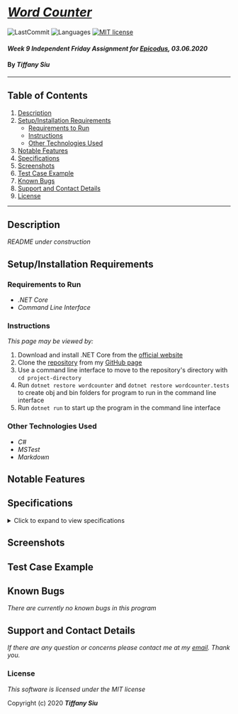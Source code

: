 # _[Word Counter](https://github.com/TSiu88/WordCounter-Csharp)_

![LastCommit](https://img.shields.io/github/last-commit/tsiu88/wordcounter-csharp)
![Languages](https://img.shields.io/github/languages/top/tsiu88/wordcounter-csharp)
[![MIT license](https://img.shields.io/badge/License-MIT-yellow.svg)](https://lbesson.mit-license.org/)

#### _Week 9 Independent Friday Assignment for [Epicodus](https://www.epicodus.com/), 03.06.2020_

#### By _**Tiffany Siu**_
---
## Table of Contents
1. [Description](#description)
2. [Setup/Installation Requirements](#setup/installation-requirements)
    - [Requirements to Run](#requirements-to-run)
    - [Instructions](#instructions)
    - [Other Technologies Used](#other-technologies-used)
3. [Notable Features](#notable-features)
4. [Specifications](#specifications)
5. [Screenshots](#screenshots)
6. [Test Case Example](#test-case-example)
7. [Known Bugs](#known-bugs)
8. [Support and Contact Details](#support-and-contact-details)
9. [License](#license)
---
## Description

_README under construction_
<!-- _Detailed desc w/ purpose/usage, what does, motivation to create, why exists, other info for users/developers to have_ -->

## Setup/Installation Requirements

### Requirements to Run
* _.NET Core_
* _Command Line Interface_

### Instructions

*This page may be viewed by:*

1. Download and install .NET Core from the [official website](https://dotnet.microsoft.com/download/dotnet-core/)
2. Clone the [repository](https://github.com/TSiu88/WordCounter-Csharp.git) from my [GitHub page](https://github.com/TSiu88)
3. Use a command line interface to move to the repository's directory with `cd project-directory`
4. Run `dotnet restore wordcounter` and `dotnet restore wordcounter.tests` to create obj and bin folders for program to run in the command line interface
5. Run `dotnet run` to start up the program in the command line interface 

### Other Technologies Used
* _C#_
* _MSTest_
* _Markdown_

## Notable Features
<!-- _features that make project stand out_ -->

## Specifications

<details>
  <summary>Click to expand to view specifications</summary>

| Specification | Input | Output | Reason for Input Choice |
| :-------------     | :------------- | :------------- | :------------ |
| The program converts all inputs to be in lowercase for comparisons to find matches so searching for matches is case insensitive. | input word="HeLlO" | word for search="hello" | Input contains upper and lower case letters |
| The program includes all numbers and special characters as part of the word it is searching for if given for input. | input word="h3llo!" | word for search="h3llo!" | Input contains number and punctuation characters |
| The program does not count extra whitespaces as part of the word it is searching for. | input word="      white     " | word for search="white" | Input has extra whitespaces |
| The program returns an error message if the input word or sentence is empty or only contains white spaces then asks again for input. | word="", sentence="" | output="Empty or multiple words to match not valid.  Please try again." OR output="Empty sentence to search not valid.  Please try again." | Input is empty |
| The program returns an error message if the input word for searching contains multiple words. | word="hi hello" | output="Empty or multiple words to match not valid.  Please try again." | Multiple word input not allowed for search |
|The program returns a count of zero if no full word matches found (separated with spaces from other characters in the sentence, including punctuation and special characters). | word="you", sentence="your you're joyous you!" | count=0 | Input has different examples of non full word matches |
|The program searches for full word matches only (separated by spaces from other characters in the sentence, including punctuation and special characters) and returns a count of the number of times it was found. | word="hello" sentence="Hello! Hello and hello again. Hello." | count=2 | Input has a mixture of full word matches and non matches |

</details>

## Screenshots

<!-- _Here is a snippet of what the input looks like:_

![Snippet of input fields](img/snippet1.png)

_Here is a preview of what the output looks like:_

![Snippet of output box](img/snippet2.png) -->

<!-- _{Show pictures using ![alt text](image.jpg), show what library does as concisely as possible but don't need to explain how project solves problem from `code`_ -->

## Test Case Example
<!-- _Tests are done through Jest and are run from the command line prompt with `npm test`._
_Some example tests:_
![Snippet of an example test](img/test1.png)

![Snippet of an example result](img/test2.png) -->
<!-- _describe and show how to run tests with `code` examples}_ -->

## Known Bugs

_There are currently no known bugs in this program_

## Support and Contact Details

_If there are any question or concerns please contact me at my [email](mailto:tsiu88@gmail.com). Thank you._

### License

*This software is licensed under the MIT license*

Copyright (c) 2020 **_Tiffany Siu_**

